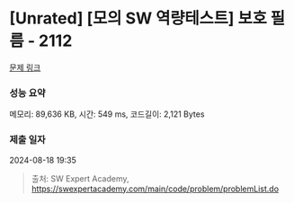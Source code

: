 # [Unrated] [모의 SW 역량테스트] 보호 필름 - 2112 

[문제 링크](https://swexpertacademy.com/main/code/problem/problemDetail.do?contestProbId=AV5V1SYKAaUDFAWu) 

### 성능 요약

메모리: 89,636 KB, 시간: 549 ms, 코드길이: 2,121 Bytes

### 제출 일자

2024-08-18 19:35



> 출처: SW Expert Academy, https://swexpertacademy.com/main/code/problem/problemList.do